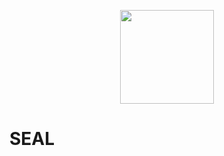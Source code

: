 <p align='center'>
  <a href='https://github.com/sealing-software'>
    <img src='https://user-images.githubusercontent.com/40064946/167260507-1d6b9d54-e9f3-4bc6-ba40-66250f5a97b9.svg' height='150'/>
  </a>
</p>

# SEAL
